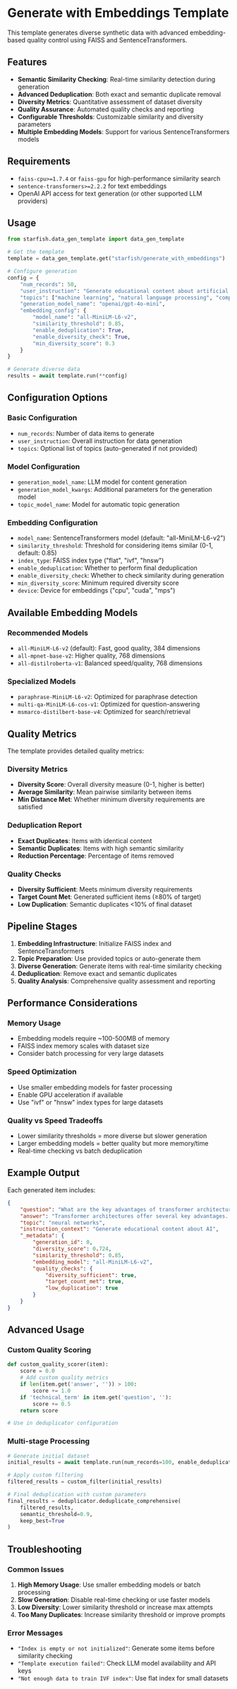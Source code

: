 # Generate with Embeddings Template

This template generates diverse synthetic data with advanced embedding-based quality control using FAISS and SentenceTransformers.

## Features

- **Semantic Similarity Checking**: Real-time similarity detection during generation
- **Advanced Deduplication**: Both exact and semantic duplicate removal
- **Diversity Metrics**: Quantitative assessment of dataset diversity
- **Quality Assurance**: Automated quality checks and reporting
- **Configurable Thresholds**: Customizable similarity and diversity parameters
- **Multiple Embedding Models**: Support for various SentenceTransformers models

## Requirements

- `faiss-cpu>=1.7.4` or `faiss-gpu` for high-performance similarity search
- `sentence-transformers>=2.2.2` for text embeddings
- OpenAI API access for text generation (or other supported LLM providers)

## Usage

```python
from starfish.data_gen_template import data_gen_template

# Get the template
template = data_gen_template.get("starfish/generate_with_embeddings")

# Configure generation
config = {
    "num_records": 50,
    "user_instruction": "Generate educational content about artificial intelligence",
    "topics": ["machine learning", "natural language processing", "computer vision"],
    "generation_model_name": "openai/gpt-4o-mini",
    "embedding_config": {
        "model_name": "all-MiniLM-L6-v2",
        "similarity_threshold": 0.85,
        "enable_deduplication": True,
        "enable_diversity_check": True,
        "min_diversity_score": 0.3
    }
}

# Generate diverse data
results = await template.run(**config)
```

## Configuration Options

### Basic Configuration

- `num_records`: Number of data items to generate
- `user_instruction`: Overall instruction for data generation
- `topics`: Optional list of topics (auto-generated if not provided)

### Model Configuration

- `generation_model_name`: LLM model for content generation
- `generation_model_kwargs`: Additional parameters for the generation model
- `topic_model_name`: Model for automatic topic generation

### Embedding Configuration

- `model_name`: SentenceTransformers model (default: "all-MiniLM-L6-v2")
- `similarity_threshold`: Threshold for considering items similar (0-1, default: 0.85)
- `index_type`: FAISS index type ("flat", "ivf", "hnsw")
- `enable_deduplication`: Whether to perform final deduplication
- `enable_diversity_check`: Whether to check similarity during generation
- `min_diversity_score`: Minimum required diversity score
- `device`: Device for embeddings ("cpu", "cuda", "mps")

## Available Embedding Models

### Recommended Models

- `all-MiniLM-L6-v2` (default): Fast, good quality, 384 dimensions
- `all-mpnet-base-v2`: Higher quality, 768 dimensions
- `all-distilroberta-v1`: Balanced speed/quality, 768 dimensions

### Specialized Models

- `paraphrase-MiniLM-L6-v2`: Optimized for paraphrase detection
- `multi-qa-MiniLM-L6-cos-v1`: Optimized for question-answering
- `msmarco-distilbert-base-v4`: Optimized for search/retrieval

## Quality Metrics

The template provides detailed quality metrics:

### Diversity Metrics
- **Diversity Score**: Overall diversity measure (0-1, higher is better)
- **Average Similarity**: Mean pairwise similarity between items
- **Min Distance Met**: Whether minimum diversity requirements are satisfied

### Deduplication Report
- **Exact Duplicates**: Items with identical content
- **Semantic Duplicates**: Items with high semantic similarity
- **Reduction Percentage**: Percentage of items removed

### Quality Checks
- **Diversity Sufficient**: Meets minimum diversity requirements
- **Target Count Met**: Generated sufficient items (≥80% of target)
- **Low Duplication**: Semantic duplicates <10% of final dataset

## Pipeline Stages

1. **Embedding Infrastructure**: Initialize FAISS index and SentenceTransformers
2. **Topic Preparation**: Use provided topics or auto-generate them
3. **Diverse Generation**: Generate items with real-time similarity checking
4. **Deduplication**: Remove exact and semantic duplicates
5. **Quality Analysis**: Comprehensive quality assessment and reporting

## Performance Considerations

### Memory Usage
- Embedding models require ~100-500MB of memory
- FAISS index memory scales with dataset size
- Consider batch processing for very large datasets

### Speed Optimization
- Use smaller embedding models for faster processing
- Enable GPU acceleration if available
- Use "ivf" or "hnsw" index types for large datasets

### Quality vs Speed Tradeoffs
- Lower similarity thresholds = more diverse but slower generation
- Larger embedding models = better quality but more memory/time
- Real-time checking vs batch deduplication

## Example Output

Each generated item includes:

```json
{
    "question": "What are the key advantages of transformer architectures?",
    "answer": "Transformer architectures offer several key advantages...",
    "topic": "neural networks",
    "instruction_context": "Generate educational content about AI",
    "_metadata": {
        "generation_id": 0,
        "diversity_score": 0.724,
        "similarity_threshold": 0.85,
        "embedding_model": "all-MiniLM-L6-v2",
        "quality_checks": {
            "diversity_sufficient": true,
            "target_count_met": true,
            "low_duplication": true
        }
    }
}
```

## Advanced Usage

### Custom Quality Scoring
```python
def custom_quality_scorer(item):
    score = 0.0
    # Add custom quality metrics
    if len(item.get('answer', '')) > 100:
        score += 1.0
    if 'technical_term' in item.get('question', ''):
        score += 0.5
    return score

# Use in deduplicator configuration
```

### Multi-stage Processing
```python
# Generate initial dataset
initial_results = await template.run(num_records=100, enable_deduplication=False)

# Apply custom filtering
filtered_results = custom_filter(initial_results)

# Final deduplication with custom parameters
final_results = deduplicator.deduplicate_comprehensive(
    filtered_results,
    semantic_threshold=0.9,
    keep_best=True
)
```

## Troubleshooting

### Common Issues

1. **High Memory Usage**: Use smaller embedding models or batch processing
2. **Slow Generation**: Disable real-time checking or use faster models
3. **Low Diversity**: Lower similarity threshold or increase max attempts
4. **Too Many Duplicates**: Increase similarity threshold or improve prompts

### Error Messages

- `"Index is empty or not initialized"`: Generate some items before similarity checking
- `"Template execution failed"`: Check LLM model availability and API keys
- `"Not enough data to train IVF index"`: Use flat index for small datasets 